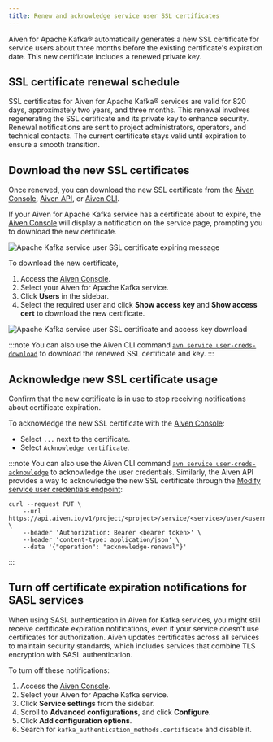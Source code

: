 ```yaml
---
title: Renew and acknowledge service user SSL certificates
---
```

Aiven for Apache Kafka® automatically generates a new SSL certificate for service users about three months before the existing certificate's expiration date. This new certificate includes a renewed private key.

## SSL certificate renewal schedule

SSL certificates for Aiven for Apache Kafka® services are valid for 820 days,
approximately two years, and three months. This renewal involves regenerating the
SSL certificate and its private key to enhance security. Renewal notifications are
sent to project administrators, operators, and technical contacts. The current
certificate stays valid until expiration to ensure a smooth transition.

## Download the new SSL certificates

Once renewed, you can download the new SSL certificate from the [Aiven Console](https://console.aiven.io/),
[Aiven API](https://api.aiven.io/doc/), or [Aiven CLI](/docs/tools/cli).

If your Aiven for Apache Kafka service has a certificate about
to expire, the [Aiven Console](https://console.aiven.io/) will display a notification on
the service page, prompting you to download the new certificate.

![Apache Kafka service user SSL certificate expiring message](/images/products/kafka/ssl-cert-renewal.png)

To download the new certificate,

1. Access the [Aiven Console](https://console.aiven.io/).
1. Select your Aiven for Apache Kafka service.
1. Click **Users** in the sidebar.
1. Select the required user and click **Show access key** and **Show access cert** to
   download the new certificate.

![Apache Kafka service user SSL certificate and access key download](/images/products/kafka/new-ssl-cert-download.png)

:::note
You can also use the Aiven CLI command [`avn service user-creds-download`](/docs/tools/cli/service/user#avn_service_user_creds_download) to download the renewed SSL certificate and key.
:::

## Acknowledge new SSL certificate usage

Confirm that the new certificate is in use to stop receiving notifications about
certificate expiration.

To acknowledge the new SSL certificate with the [Aiven Console](https://console.aiven.io/):

-   Select `...` next to the certificate.
-   Select `Acknowledge certificate`.

:::note
You can also use the Aiven CLI command [`avn service user-creds-acknowledge`](/docs/tools/cli/service/user#avn_service_user_creds_acknowledge) to acknowledge the user credentials.
Similarly, the Aiven API provides a way to acknowledge the new SSL certificate
through the [Modify service user credentials endpoint](https://api.aiven.io/doc/#operation/ServiceUserCredentialsModify):

```
curl --request PUT \
    --url https://api.aiven.io/v1/project/<project>/service/<service>/user/<username> \
    --header 'Authorization: Bearer <bearer token>' \
    --header 'content-type: application/json' \
    --data '{"operation": "acknowledge-renewal"}'
```
:::

## Turn off certificate expiration notifications for SASL services

When using SASL authentication in Aiven for Kafka services, you might still receive
certificate expiration notifications, even if your service doesn't use certificates for
authorization. Aiven updates certificates across all services to maintain security
standards, which includes services that combine TLS encryption with SASL authentication.

To turn off these notifications:

1. Access the [Aiven Console](https://console.aiven.io/).
1. Select your Aiven for Apache Kafka service.
1. Click **Service settings** from the sidebar.
1. Scroll to **Advanced configurations**, and click **Configure**.
1. Click **Add configuration options**.
1. Search for `kafka_authentication_methods.certificate` and disable it.
